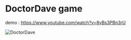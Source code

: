 # DoctorDave game

demo : https://www.youtube.com/watch?v=8yBs3PBn3rU

<img src="https://zupimages.net/up/20/43/f62z.png" alt="DoctorDave" />


